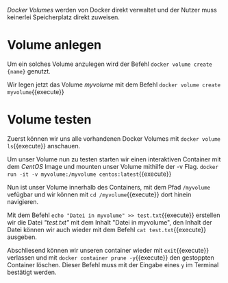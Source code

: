_Docker Volumes_ werden von Docker direkt verwaltet und der Nutzer muss keinerlei Speicherplatz direkt zuweisen.

# Volume anlegen

Um ein solches Volume anzulegen wird der Befehl `docker volume create {name}` genutzt.

Wir legen jetzt das Volume _myvolume_ mit dem Befehl `docker volume create myvolume`{{execute}}

# Volume testen

Zuerst können wir uns alle vorhandenen Docker Volumes mit `docker volume ls`{{execute}} anschauen.

Um unser Volume nun zu testen starten wir einen interaktiven Container mit dem _CentOS_ Image und mounten unser Volume mithilfe der -v Flag.
`docker run -it -v myvolume:/myvolume centos:latest`{{execute}}

Nun ist unser Volume innerhalb des Containers, mit dem Pfad `/myvolume` vefügbar und wir können mit `cd /myvolume`{{execute}} dort hinein navigieren.

Mit dem Befehl `echo "Datei in myvolume" >> test.txt`{{execute}} erstellen wir die Datei _"test.txt"_ mit dem Inhalt "Datei in myvolume", den Inhalt der Datei können wir auch wieder mit dem Befehl `cat test.txt`{{execute}} ausgeben.

Abschliesend können wir unseren container wieder mit `exit`{{execute}} verlassen und mit `docker container prune -y`{{execute}} den gestoppten Container löschen. Dieser Befehl muss mit der Eingabe eines `y` im Terminal bestätigt werden.
